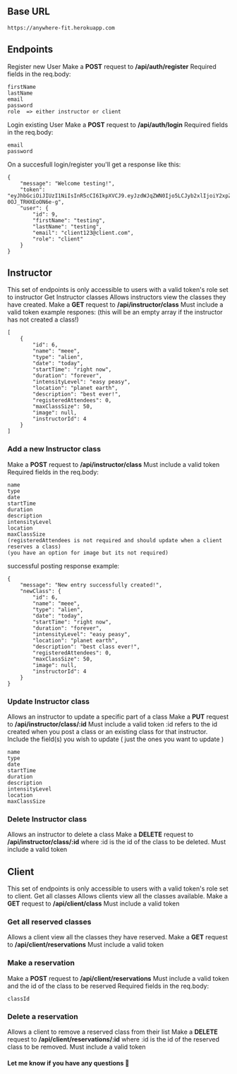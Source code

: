 ## Base URL
``` 
https://anywhere-fit.herokuapp.com
```

## Endpoints
Register new User
Make a **POST** request to **/api/auth/register**
Required fields in the req.body:
```
firstName
lastName
email
password
role  => either instructor or client
```
Login existing User
Make a **POST** request to **/api/auth/login**
Required fields in the req.body:
```
email
password
```
On a succesfull login/register you'll get a response like this:
```
{
    "message": "Welcome testing!",
    "token": "eyJhbGciOiJIUzI1NiIsInR5cCI6IkpXVCJ9.eyJzdWJqZWN0Ijo5LCJyb2xlIjoiY2xpZW50IiwiaWF0IjoxNTkwMzcwMTg5LCJleHAiOjE1OTI5NjIxODl9.xMwyt7HIcTplwnNbyNp_TKNECK-0OJ_TRHXEoON6e-g",
    "user": {
        "id": 9,
        "firstName": "testing",
        "lastName": "testing",
        "email": "client123@client.com",
        "role": "client"
    }
}
```
## Instructor 
This set of endpoints is only accessible to users with a valid token's role set to instructor
Get Instructor classes
Allows instructors view the classes they have created.
Make a **GET** request to **/api/instructor/class**
Must include a valid token
example respones:
(this will be an empty array if the instructor has not created a class!)
```
[
    {
        "id": 6,
        "name": "meee",
        "type": "alien",
        "date": "today",
        "startTime": "right now",
        "duration": "forever",
        "intensityLevel": "easy peasy",
        "location": "planet earth",
        "description": "best ever!",
        "registeredAttendees": 0,
        "maxClassSize": 50,
        "image": null,
        "instructorId": 4
    }
]
```

### Add a new Instructor class
Make a **POST** request to **/api/instructor/class**
Must include a valid token
Required fields in the req.body:
```
name
type
date
startTime
duration
description
intensityLevel
location
maxClassSize
(registeredAttendees is not required and should update when a client reserves a class)
(you have an option for image but its not required)
```
successful posting response example:
```
{
    "message": "New entry successfully created!",
    "newClass": {
        "id": 6,
        "name": "meee",
        "type": "alien",
        "date": "today",
        "startTime": "right now",
        "duration": "forever",
        "intensityLevel": "easy peasy",
        "location": "planet earth",
        "description": "best class ever!",
        "registeredAttendees": 0,
        "maxClassSize": 50,
        "image": null,
        "instructorId": 4
    }
}
```
### Update Instructor class
Allows an instructor to update a specific part of a class
Make a **PUT** request to **/api/instructor/class/:id**
Must include a valid token
:id refers to the id created when you post a class or an existing class for that instructor.
Include the field(s) you wish to update ( just the ones you want to update )
```
name
type
date
startTime
duration
description
intensityLevel
location
maxClassSize
```
### Delete Instructor class
Allows an instructor to delete a class
Make a **DELETE** request to **/api/instructor/class/:id**
where :id is the id of the class to be deleted.
Must include a valid token

## Client 
This set of endpoints is only accessible to users with a valid token's role set to client.
Get all classes
Allows clients view all the classes available.
Make a **GET** request to **/api/client/class**
Must include a valid token

### Get all reserved classes
Allows a client view all the classes they have reserved.
Make a **GET** request to **/api/client/reservations**
Must include a valid token

### Make a reservation
Make a **POST** request to **/api/client/reservations**
Must include a valid token and the id of the class to be reserved
Required fields in the req.body:
```
classId
```
### Delete a reservation
Allows a client to remove a reserved class from their list
Make a **DELETE** request to **/api/client/reservations/:id**
where :id is the id of the reserved class to be removed.
Must include a valid token

#### Let me know if you have any questions 🙂

